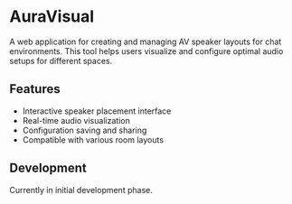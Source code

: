 # AuraVisual

A web application for creating and managing AV speaker layouts for chat environments. This tool helps users visualize and configure optimal audio setups for different spaces.

## Features
- Interactive speaker placement interface
- Real-time audio visualization
- Configuration saving and sharing
- Compatible with various room layouts

## Development
Currently in initial development phase.